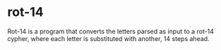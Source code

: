 # rot-14
Rot-14 is a program that converts the letters parsed as input to a rot-14 cypher, where each letter is substituted with another, 14 steps ahead.
